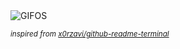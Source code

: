<div align="justify">
<picture>
    <source media="(prefers-color-scheme: dark)" srcset="https://i.ibb.co/VCw98S1/output-gif.gif">
    <source media="(prefers-color-scheme: light)" srcset="https://i.ibb.co/VCw98S1/output-gif.gif">
    <img alt="GIFOS" src="https://i.ibb.co/VCw98S1/output-gif.gif">
</picture>

<sub><i>inspired from [x0rzavi/github-readme-terminal](https://github.com/x0rzavi/github-readme-terminal)</i></sub>

</div>

<!-- Image deletion URL: https://ibb.co/7pkCFWf/258a792f68b481a6c174647847a6feec -->